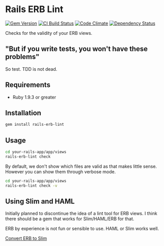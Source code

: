 # Rails ERB Lint

[![Gem Version](https://badge.fury.io/rb/rails-erb-lint.svg)](http://badge.fury.io/rb/rails-erb-lint)
[![CI Build Status](https://secure.travis-ci.org/katgironpe/rails-erb-lint.svg?branch=master)](http://travis-ci.org/katgironpe/rails-erb-lint)
[![Code Climate](https://codeclimate.com/github/katgironpe/rails-erb-lint.png)](https://codeclimate.com/github/katgironpe/rails-erb-lint)
[![Dependency Status](https://gemnasium.com/katgironpe/rails-erb-lint.svg)](https://gemnasium.com/katgironpe/rails-erb-lint)


Checks for the validity of your ERB views.

## "But if you write tests, you won't have these problems"

So test. TDD is not dead.

## Requirements

* Ruby 1.9.3 or greater

## Installation

```bash
gem install rails-erb-lint
```

## Usage

```bash
cd your-rails-app/app/views
rails-erb-lint check
```

By default, we don't show which files are valid as that makes little sense. 
However you can show them through verbose mode.

```bash
cd your-rails-app/app/views
rails-erb-lint check -v
```

## Using Slim and HAML

Initially planned to discontinue the idea of a lint tool for ERB views.
I think there should be a gem that works for Slim/HAML/ERB for that.

ERB by experience is not fun or sensible to use.
HAML or Slim works well.

<a href="https://github.com/slim-template/html2slim" target="_blank">Convert ERB to Slim</a>

